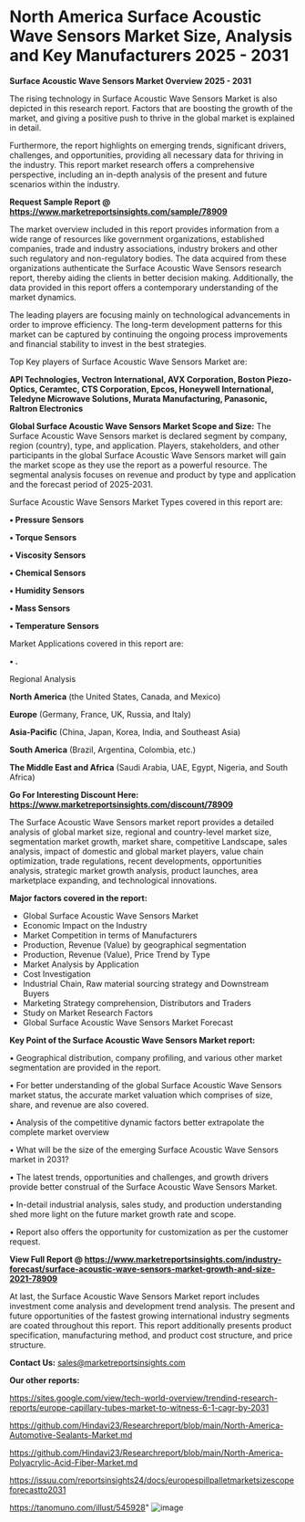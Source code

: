 # North America Surface Acoustic Wave Sensors Market Size, Analysis and Key Manufacturers 2025 - 2031

<Strong> Surface Acoustic Wave Sensors Market Overview 2025 - 2031</strong>

The rising technology in Surface Acoustic Wave Sensors Market is also depicted in this research report. Factors that are boosting the growth of the market, and giving a positive push to thrive in the global market is explained in detail.

Furthermore, the report highlights on emerging trends, significant drivers, challenges, and opportunities, providing all necessary data for thriving in the industry. This report market research offers a comprehensive perspective, including an in-depth analysis of the present and future scenarios within the industry.

<strong>Request Sample Report @ <a href=https://www.marketreportsinsights.com/sample/78909>https://www.marketreportsinsights.com/sample/78909</a></strong>

The market overview included in this report provides information from a wide range of resources like government organizations, established companies, trade and industry associations, industry brokers and other such regulatory and non-regulatory bodies. The data acquired from these organizations authenticate the Surface Acoustic Wave Sensors research report, thereby aiding the clients in better decision making. Additionally, the data provided in this report offers a contemporary understanding of the market dynamics.

The leading players are focusing mainly on technological advancements in order to improve efficiency. The long-term development patterns for this market can be captured by continuing the ongoing process improvements and financial stability to invest in the best strategies.

Top Key players of Surface Acoustic Wave Sensors Market are:

<strong>API Technologies, Vectron International, AVX Corporation, Boston Piezo-Optics, Ceramtec, CTS Corporation, Epcos, Honeywell International, Teledyne Microwave Solutions, Murata Manufacturing, Panasonic, Raltron Electronics</strong>

<strong><b>Global Surface Acoustic Wave Sensors Market Scope and Size:</b></strong>
The Surface Acoustic Wave Sensors market is declared segment by company, region (country), type, and application. Players, stakeholders, and other participants in the global Surface Acoustic Wave Sensors market will gain the market scope as they use the report as a powerful resource. The segmental analysis focuses on revenue and product by type and application and the forecast period of 2025-2031.

Surface Acoustic Wave Sensors Market Types covered in this report are:

<strong>• Pressure Sensors

• Torque Sensors

• Viscosity Sensors

• Chemical Sensors

• Humidity Sensors

• Mass Sensors

• Temperature Sensors</strong>

Market Applications covered in this report are:

<strong>• .</strong> 

Regional Analysis

<strong>North America</strong> (the United States, Canada, and Mexico)

<strong>Europe</strong> (Germany, France, UK, Russia, and Italy)

<strong>Asia-Pacific</strong> (China, Japan, Korea, India, and Southeast Asia)

<strong>South America</strong> (Brazil, Argentina, Colombia, etc.)

<strong>The Middle East and Africa</strong> (Saudi Arabia, UAE, Egypt, Nigeria, and South Africa)

<strong>Go For Interesting Discount Here: <a href=https://www.marketreportsinsights.com/discount/78909>https://www.marketreportsinsights.com/discount/78909</a></strong>

The Surface Acoustic Wave Sensors market report provides a detailed analysis of global market size, regional and country-level market size, segmentation market growth, market share, competitive Landscape, sales analysis, impact of domestic and global market players, value chain optimization, trade regulations, recent developments, opportunities analysis, strategic market growth analysis, product launches, area marketplace expanding, and technological innovations.

<strong><b>Major factors covered in the report:</b></strong>
<ul>
  <li>Global Surface Acoustic Wave Sensors Market </li>
  <li>Economic Impact on the Industry</li>
  <li>Market Competition in terms of Manufacturers</li>
  <li>Production, Revenue (Value) by geographical segmentation</li>
  <li>Production, Revenue (Value), Price Trend by Type</li>
  <li>Market Analysis by Application</li>
  <li>Cost Investigation</li>
  <li>Industrial Chain, Raw material sourcing strategy and Downstream Buyers</li>
  <li>Marketing Strategy comprehension, Distributors and Traders</li>
  <li>Study on Market Research Factors</li>
  <li>Global Surface Acoustic Wave Sensors Market Forecast</li>
</ul>

<strong><b>Key Point of the Surface Acoustic Wave Sensors Market report:</b></strong>

• Geographical distribution, company profiling, and various other market segmentation are provided in the report.

• For better understanding of the global Surface Acoustic Wave Sensors market status, the accurate market valuation which comprises of size, share, and revenue are also covered.

• Analysis of the competitive dynamic factors better extrapolate the complete market overview

• What will be the size of the emerging Surface Acoustic Wave Sensors market in 2031?

• The latest trends, opportunities and challenges, and growth drivers provide better construal of the Surface Acoustic Wave Sensors Market.

• In-detail industrial analysis, sales study, and production understanding shed more light on the future market growth rate and scope.

• Report also offers the opportunity for customization as per the customer request.

<strong><b>View Full Report @ <a href=https://www.marketreportsinsights.com/industry-forecast/surface-acoustic-wave-sensors-market-growth-and-size-2021-78909>https://www.marketreportsinsights.com/industry-forecast/surface-acoustic-wave-sensors-market-growth-and-size-2021-78909</a></b></strong>


At last, the Surface Acoustic Wave Sensors Market report includes investment come analysis and development trend analysis. The present and future opportunities of the fastest growing international industry segments are coated throughout this report. This report additionally presents product specification, manufacturing method, and product cost structure, and price structure.

<strong>Contact Us:</strong>
sales@marketreportsinsights.com

<strong>Our other reports:</strong>

<a href=https://sites.google.com/view/tech-world-overview/trendind-research-reports/europe-capillary-tubes-market-to-witness-6-1-cagr-by-2031>https://sites.google.com/view/tech-world-overview/trendind-research-reports/europe-capillary-tubes-market-to-witness-6-1-cagr-by-2031</a>

<a href=https://github.com/Hindavi23/Researchreport/blob/main/North-America-Automotive-Sealants-Market.md>https://github.com/Hindavi23/Researchreport/blob/main/North-America-Automotive-Sealants-Market.md</a>

<a href=https://github.com/Hindavi23/Researchreport/blob/main/North-America-Polyacrylic-Acid-Fiber-Market.md>https://github.com/Hindavi23/Researchreport/blob/main/North-America-Polyacrylic-Acid-Fiber-Market.md</a>

<a href=https://issuu.com/reportsinsights24/docs/europespillpalletmarketsizescopeforecastto2031>https://issuu.com/reportsinsights24/docs/europespillpalletmarketsizescopeforecastto2031</a>

<a href=https://tanomuno.com/illust/545928>https://tanomuno.com/illust/545928</a>"
![image](https://github.com/user-attachments/assets/2a3c785d-b323-4ef7-b911-59cf26ffb34b)
